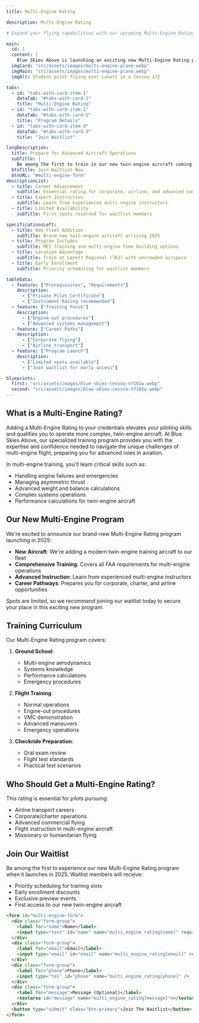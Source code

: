 ```yaml
---
title: Multi-Engine Rating

description: Multi-Engine Rating

# Expand your flying capabilities with our upcoming Multi-Engine Rating program in Lanett, Alabama - opening new career opportunities in 2025.

main:
  id: 1
  content: |
    Blue Skies Above is launching an exciting new Multi-Engine Rating program in 2025, bringing twin-engine training to East Alabama and West Georgia. Join our waitlist today to be among the first to experience this advanced training opportunity.
  imgCard: "src/assets/images/multi-engine-plane.webp"
  imgMain: "src/assets/images/multi-engine-plane.webp"
  imgAlt: Student pilot flying over Lanett in a Cessna 172

tabs:
  - id: "tabs-with-card-item-1"
    dataTab: "#tabs-with-card-1"
    title: "Multi-Engine Rating"
  - id: "tabs-with-card-item-2"
    dataTab: "#tabs-with-card-2"
    title: "Program Details"
  - id: "tabs-with-card-item-3"
    dataTab: "#tabs-with-card-3"
    title: "Join Waitlist"

longDescription:
  title: Prepare for Advanced Aircraft Operations
  subTitle: |
    Be among the first to train in our new twin-engine aircraft coming in 2025
  btnTitle: Join Waitlist Now
  btnURL: "#multi-engine-form"
descriptionList:
  - title: Career Advancement
    subTitle: Essential rating for corporate, airline, and advanced commercial flying
  - title: Expert Instruction
    subTitle: Learn from experienced multi-engine instructors
  - title: Limited Availability
    subTitle: First spots reserved for waitlist members

specificationsLeft:
  - title: New Fleet Addition
    subTitle: Brand-new twin-engine aircraft arriving 2025
  - title: Program Includes
    subTitle: MEI training and multi-engine time building options
  - title: Location Advantage
    subTitle: Train at Lanett Regional (7A3) with uncrowded airspace
  - title: Early Enrollment
    subTitle: Priority scheduling for waitlist members

tableData:
  - feature: ["Prerequisites", "Requirements"]
    description:
      - ["Private Pilot Certificate"]
      - ["Instrument Rating recommended"]
  - feature: ["Training Focus"]
    description:
      - ["Engine-out procedures"]
      - ["Advanced systems management"]
  - feature: ["Career Paths"]
    description:
      - ["Corporate flying"]
      - ["Airline transport"]
  - feature: ["Program Launch"]
    description:
      - ["Limited spots available"]
      - ["Join waitlist for early access"]

blueprints:
  first: "src/assets/images/blue-skies-cessna-n7102w.webp"
  second: "src/assets/images/blue-skies-cessna-n7102w.webp"
---
```


## What is a Multi-Engine Rating?

Adding a Multi-Engine Rating to your credentials elevates your piloting skills and qualifies you to operate more complex, twin-engine aircraft. At Blue Skies Above, our specialized training program provides you with the expertise and confidence needed to navigate the unique challenges of multi-engine flight, preparing you for advanced roles in aviation.

In multi-engine training, you'll learn critical skills such as:

- Handling engine failures and emergencies
- Managing asymmetric thrust
- Advanced weight and balance calculations
- Complex systems operations
- Performance calculations for twin-engine aircraft

## Our New Multi-Engine Program

We're excited to announce our brand-new Multi-Engine Rating program launching in 2025:

- **New Aircraft**: We're adding a modern twin-engine training aircraft to our fleet
- **Comprehensive Training**: Covers all FAA requirements for multi-engine operations
- **Advanced Instruction**: Learn from experienced multi-engine instructors
- **Career Pathways**: Prepares you for corporate, charter, and airline opportunities

Spots are limited, so we recommend joining our waitlist today to secure your place in this exciting new program.

## Training Curriculum

Our Multi-Engine Rating program covers:

1. **Ground School**:

   - Multi-engine aerodynamics
   - Systems knowledge
   - Performance calculations
   - Emergency procedures

2. **Flight Training**:

   - Normal operations
   - Engine-out procedures
   - VMC demonstration
   - Advanced maneuvers
   - Emergency operations

3. **Checkride Preparation**:
   - Oral exam review
   - Flight test standards
   - Practical test scenarios

## Who Should Get a Multi-Engine Rating?

This rating is essential for pilots pursuing:

- Airline transport careers
- Corporate/charter operations
- Advanced commercial flying
- Flight instruction in multi-engine aircraft
- Missionary or humanitarian flying

## Join Our Waitlist

Be among the first to experience our new Multi-Engine Rating program when it launches in 2025. Waitlist members will receive:

- Priority scheduling for training slots
- Early enrollment discounts
- Exclusive preview events
- First access to our new twin-engine aircraft

```html
<form id="multi-engine-form">
  <div class="form-group">
    <label for="name">Name</label>
    <input type="text" id="name" name="multi_engine_rating[name]" required />
  </div>
  <div class="form-group">
    <label for="email">Email</label>
    <input type="email" id="email" name="multi_engine_rating[email]" required />
  </div>
  <div class="form-group">
    <label for="phone">Phone</label>
    <input type="tel" id="phone" name="multi_engine_rating[phone]" />
  </div>
  <div class="form-group">
    <label for="message">Message (Optional)</label>
    <textarea id="message" name="multi_engine_rating[message]"></textarea>
  </div>
  <button type="submit" class="btn-primary">Join The Waitlist</button>
</form>
```
